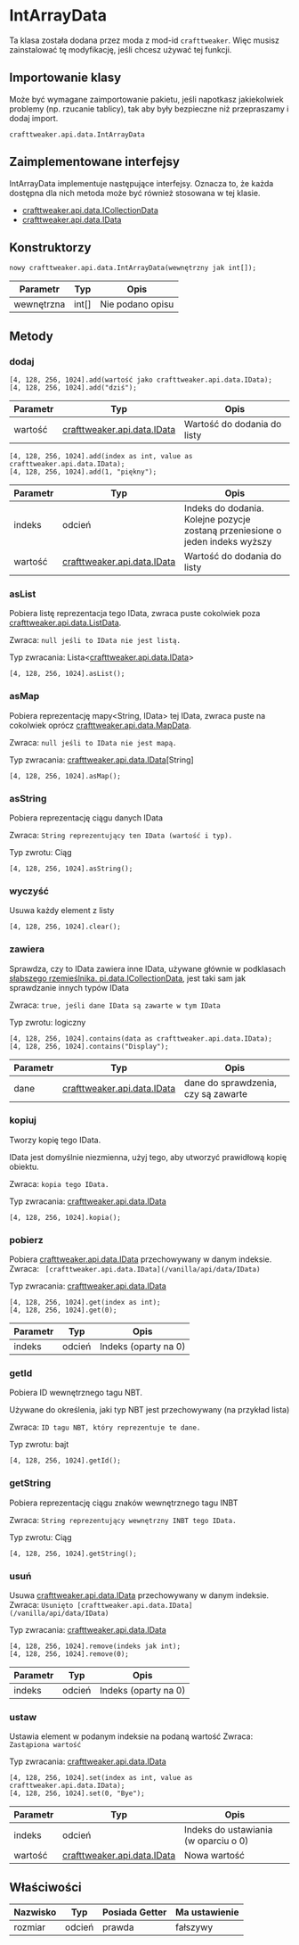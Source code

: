 # IntArrayData



Ta klasa została dodana przez moda z mod-id `crafttweaker`. Więc musisz zainstalować tę modyfikację, jeśli chcesz używać tej funkcji.

## Importowanie klasy
Może być wymagane zaimportowanie pakietu, jeśli napotkasz jakiekolwiek problemy (np. rzucanie tablicy), tak aby były bezpieczne niż przepraszamy i dodaj import.
```zenscript
crafttweaker.api.data.IntArrayData
```

## Zaimplementowane interfejsy
IntArrayData implementuje następujące interfejsy. Oznacza to, że każda dostępna dla nich metoda może być również stosowana w tej klasie.
- [crafttweaker.api.data.ICollectionData](/vanilla/api/data/ICollectionData)
- [crafttweaker.api.data.IData](/vanilla/api/data/IData)

## Konstruktorzy
```zenscript
nowy crafttweaker.api.data.IntArrayData(wewnętrzny jak int[]);
```
| Parametr   | Typ   | Opis             |
| ---------- | ----- | ---------------- |
| wewnętrzna | int[] | Nie podano opisu |



## Metody
### dodaj

```zenscript
[4, 128, 256, 1024].add(wartość jako crafttweaker.api.data.IData);
[4, 128, 256, 1024].add("dziś");
```

| Parametr | Typ                                                    | Opis                        |
| -------- | ------------------------------------------------------ | --------------------------- |
| wartość  | [crafttweaker.api.data.IData](/vanilla/api/data/IData) | Wartość do dodania do listy |



```zenscript
[4, 128, 256, 1024].add(index as int, value as crafttweaker.api.data.IData);
[4, 128, 256, 1024].add(1, "piękny");
```

| Parametr | Typ                                                    | Opis                                                                          |
| -------- | ------------------------------------------------------ | ----------------------------------------------------------------------------- |
| indeks   | odcień                                                 | Indeks do dodania. Kolejne pozycje zostaną przeniesione o jeden indeks wyższy |
| wartość  | [crafttweaker.api.data.IData](/vanilla/api/data/IData) | Wartość do dodania do listy                                                   |


### asList

Pobiera listę<IData> reprezentacja tego IData, zwraca puste cokolwiek poza [crafttweaker.api.data.ListData](/vanilla/api/data/ListData).

 Zwraca: `null jeśli to IData nie jest listą.`

Typ zwracania: Lista&lt;[crafttweaker.api.data.IData](/vanilla/api/data/IData)&gt;

```zenscript
[4, 128, 256, 1024].asList();
```

### asMap

Pobiera reprezentację mapy<String, IData> tej IData, zwraca puste na cokolwiek oprócz [crafttweaker.api.data.MapData](/vanilla/api/data/MapData).

 Zwraca: `null jeśli to IData nie jest mapą.`

Typ zwracania: [crafttweaker.api.data.IData](/vanilla/api/data/IData)[String]

```zenscript
[4, 128, 256, 1024].asMap();
```

### asString

Pobiera reprezentację ciągu danych IData

 Zwraca: `String reprezentujący ten IData (wartość i typ).`

Typ zwrotu: Ciąg

```zenscript
[4, 128, 256, 1024].asString();
```

### wyczyść

Usuwa każdy element z listy

```zenscript
[4, 128, 256, 1024].clear();
```

### zawiera

Sprawdza, czy to IData zawiera inne IData, używane głównie w podklasach [słabszego rzemieślnika. pi.data.ICollectionData](/vanilla/api/data/ICollectionData), jest taki sam jak sprawdzanie innych typów IData

 Zwraca: `true, jeśli dane IData są zawarte w tym IData`

Typ zwrotu: logiczny

```zenscript
[4, 128, 256, 1024].contains(data as crafttweaker.api.data.IData);
[4, 128, 256, 1024].contains("Display");
```

| Parametr | Typ                                                    | Opis                                |
| -------- | ------------------------------------------------------ | ----------------------------------- |
| dane     | [crafttweaker.api.data.IData](/vanilla/api/data/IData) | dane do sprawdzenia, czy są zawarte |


### kopiuj

Tworzy kopię tego IData.

 IData jest domyślnie niezmienna, użyj tego, aby utworzyć prawidłową kopię obiektu.

 Zwraca: `kopia tego IData.`

Typ zwracania: [crafttweaker.api.data.IData](/vanilla/api/data/IData)

```zenscript
[4, 128, 256, 1024].kopia();
```

### pobierz

Pobiera [crafttweaker.api.data.IData](/vanilla/api/data/IData) przechowywany w danym indeksie. Zwraca: ` [crafttweaker.api.data.IData](/vanilla/api/data/IData)`

Typ zwracania: [crafttweaker.api.data.IData](/vanilla/api/data/IData)

```zenscript
[4, 128, 256, 1024].get(index as int);
[4, 128, 256, 1024].get(0);
```

| Parametr | Typ    | Opis                 |
| -------- | ------ | -------------------- |
| indeks   | odcień | Indeks (oparty na 0) |


### getId

Pobiera ID wewnętrznego tagu NBT.

 Używane do określenia, jaki typ NBT jest przechowywany (na przykład lista)

 Zwraca: `ID tagu NBT, który reprezentuje te dane.`

Typ zwrotu: bajt

```zenscript
[4, 128, 256, 1024].getId();
```

### getString

Pobiera reprezentację ciągu znaków wewnętrznego tagu INBT

 Zwraca: `String reprezentujący wewnętrzny INBT tego IData.`

Typ zwrotu: Ciąg

```zenscript
[4, 128, 256, 1024].getString();
```

### usuń

Usuwa [crafttweaker.api.data.IData](/vanilla/api/data/IData) przechowywany w danym indeksie. Zwraca: `Usunięto [crafttweaker.api.data.IData](/vanilla/api/data/IData)`

Typ zwracania: [crafttweaker.api.data.IData](/vanilla/api/data/IData)

```zenscript
[4, 128, 256, 1024].remove(indeks jak int);
[4, 128, 256, 1024].remove(0);
```

| Parametr | Typ    | Opis                 |
| -------- | ------ | -------------------- |
| indeks   | odcień | Indeks (oparty na 0) |


### ustaw

Ustawia element w podanym indeksie na podaną wartość Zwraca: `Zastąpiona wartość`

Typ zwracania: [crafttweaker.api.data.IData](/vanilla/api/data/IData)

```zenscript
[4, 128, 256, 1024].set(index as int, value as crafttweaker.api.data.IData);
[4, 128, 256, 1024].set(0, "Bye");
```

| Parametr | Typ                                                    | Opis                                 |
| -------- | ------------------------------------------------------ | ------------------------------------ |
| indeks   | odcień                                                 | Indeks do ustawiania (w oparciu o 0) |
| wartość  | [crafttweaker.api.data.IData](/vanilla/api/data/IData) | Nowa wartość                         |



## Właściwości

| Nazwisko | Typ    | Posiada Getter | Ma ustawienie |
| -------- | ------ | -------------- | ------------- |
| rozmiar  | odcień | prawda         | fałszywy      |

